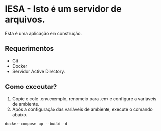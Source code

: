 # IESA - Isto é um servidor de arquivos.
Esta é uma aplicação em construção.

## Requerimentos
- Git
- Docker
- Servidor Active Directory.

## Como executar?
1. Copie e cole .env.exemplo, renomeio para .env e configure a variáveis de ambiente.
2. Após a configuração das variáveis de ambiente, execute o comando abaixo.
```
docker-compose up --build -d
```